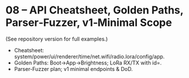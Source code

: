 # 08 – API Cheatsheet, Golden Paths, Parser‑Fuzzer, v1‑Minimal Scope
(See repository version for full examples.)
- Cheatsheet: system/power/ui/renderer/time/net.wifi/radio.lora/config/app.
- Golden Paths: Boot→App→Brightness; LoRa RX/TX with id=.
- Parser-Fuzzer plan; v1 minimal endpoints & DoD.
